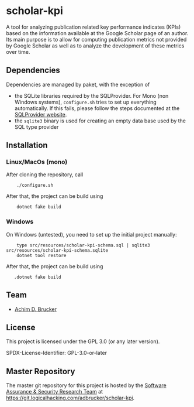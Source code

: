 # scholar-kpi

A tool for analyzing publication related key performance indicates (KPIs)
based on the information available at the Google Scholar page of an author.
Its main purpose is to allow for computing publication metrics not provided
by Google Scholar as well as to analyze the development of these metrics over
time.

## Dependencies

Dependencies are managed by paket, with the exception of

* the SQLite libraries required by the SQLProvider. For Mono (non Windows systems),
  ``configure.sh`` tries to set up everything automatically. If this fails, please
  follow the steps documented at the [SQLProvider website](https://fsprojects.github.io/SQLProvider/core/sqlite.html).
* the ``sqlite3`` binary is used for creating an empty data base used by the SQL
  type provider

## Installation

### Linux/MacOs (mono)

After cloning the repository, call

        ./configure.sh  

After that, the project can be build using

        dotnet fake build

### Windows

On Windows (untested), you need to set up the initial project manually:

        type src/resources/scholar-kpi-schema.sql | sqlite3 src/resources/scholar-kpi-schema.sqlite
        dotnet tool restore
  
After that, the project can be build using

       .dotnet fake build

## Team

* [Achim D. Brucker](https://www.brucker.ch/)

## License

This project is licensed under the GPL 3.0 (or any later version).

SPDX-License-Identifier: GPL-3.0-or-later

## Master Repository

The master git repository for this project is hosted by the [Software
Assurance & Security Research Team](https://logicalhacking.com) at
<https://git.logicalhacking.com/adbrucker/scholar-kpi>.
